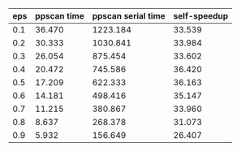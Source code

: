 eps | ppscan time | ppscan serial time | self-speedup 
--- | --- | --- | ---
0.1 | 36.470 | 1223.184 | 33.539
0.2 | 30.333 | 1030.841 | 33.984
0.3 | 26.054 | 875.454 | 33.602
0.4 | 20.472 | 745.586 | 36.420
0.5 | 17.209 | 622.333 | 36.163
0.6 | 14.181 | 498.416 | 35.147
0.7 | 11.215 | 380.867 | 33.960
0.8 | 8.637 | 268.378 | 31.073
0.9 | 5.932 | 156.649 | 26.407
